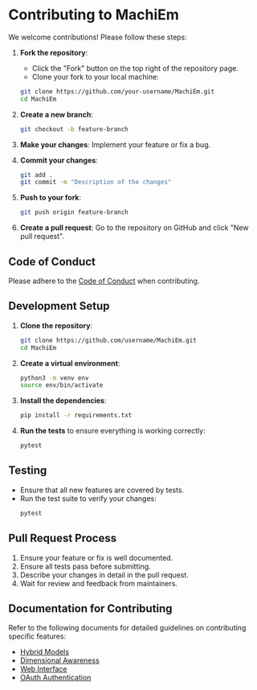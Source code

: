 # Contributing to MachiEm

We welcome contributions! Please follow these steps:

1. **Fork the repository**:
    - Click the "Fork" button on the top right of the repository page.
    - Clone your fork to your local machine:
    ```sh
    git clone https://github.com/your-username/MachiEm.git
    cd MachiEm
    ```

2. **Create a new branch**:
    ```sh
    git checkout -b feature-branch
    ```

3. **Make your changes**: Implement your feature or fix a bug.

4. **Commit your changes**:
    ```sh
    git add .
    git commit -m "Description of the changes"
    ```

5. **Push to your fork**:
    ```sh
    git push origin feature-branch
    ```

6. **Create a pull request**: Go to the repository on GitHub and click "New pull request".

## Code of Conduct
Please adhere to the [Code of Conduct](CODE_OF_CONDUCT.md) when contributing.

## Development Setup

1. **Clone the repository**:
    ```sh
    git clone https://github.com/username/MachiEm.git
    cd MachiEm
    ```

2. **Create a virtual environment**:
    ```sh
    python3 -m venv env
    source env/bin/activate
    ```

3. **Install the dependencies**:
    ```sh
    pip install -r requirements.txt
    ```

4. **Run the tests** to ensure everything is working correctly:
    ```sh
    pytest
    ```

## Testing
- Ensure that all new features are covered by tests.
- Run the test suite to verify your changes:
    ```sh
    pytest
    ```

## Pull Request Process
1. Ensure your feature or fix is well documented.
2. Ensure all tests pass before submitting.
3. Describe your changes in detail in the pull request.
4. Wait for review and feedback from maintainers.

## Documentation for Contributing
Refer to the following documents for detailed guidelines on contributing specific features:
- [Hybrid Models](docs/hybrid_models.md)
- [Dimensional Awareness](docs/dimensional_awareness.md)
- [Web Interface](docs/web_interface.md)
- [OAuth Authentication](docs/oauth_authentication.md)
